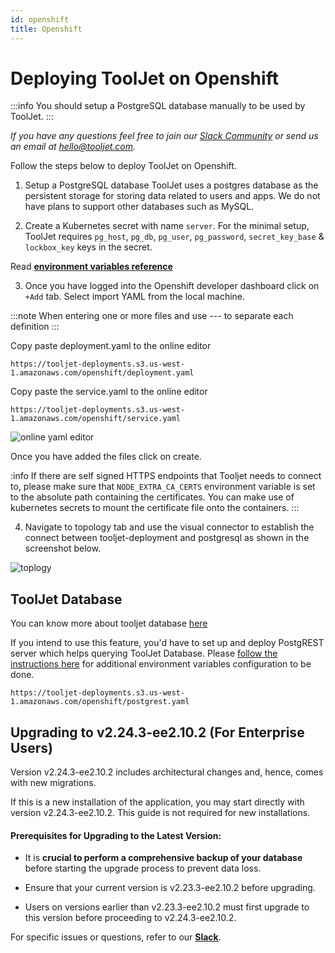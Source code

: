 ```yaml
---
id: openshift
title: Openshift
---
```


# Deploying ToolJet on Openshift

:::info 
You should setup a PostgreSQL database manually to be used by ToolJet.
:::

*If you have any questions feel free to join our [Slack Community](https://tooljet.com/slack) or send us an email at hello@tooljet.com.*

Follow the steps below to deploy ToolJet on Openshift.

1. Setup a PostgreSQL database ToolJet uses a postgres database as the persistent storage for storing data related to users and apps. We do not have plans to support other databases such as MySQL.

2. Create a Kubernetes secret with name `server`. For the minimal setup, ToolJet requires `pg_host`, `pg_db`, `pg_user`, `pg_password`, `secret_key_base` & `lockbox_key` keys in the secret.

Read **[environment variables reference](https://docs.tooljet.com/docs/setup/env-vars)**

3. Once you have logged into the Openshift developer dashboard click on `+Add` tab. Select import YAML from the local machine.

:::note
When entering one or more files and use --- to separate each definition
:::

Copy paste deployment.yaml to the online editor 

```
https://tooljet-deployments.s3.us-west-1.amazonaws.com/openshift/deployment.yaml
```


Copy paste the service.yaml to the online editor

```
https://tooljet-deployments.s3.us-west-1.amazonaws.com/openshift/service.yaml
```

<div style={{textAlign: 'center'}}>

<img className="screenshot-full" src="/img/setup/openshift/online-yaml-editor.png" alt="online yaml editor" />
 
</div>

Once you have added the files click on create.

:info
If there are self signed HTTPS endpoints that Tooljet needs to connect to, please make sure that `NODE_EXTRA_CA_CERTS` environment variable is set to the absolute path containing the certificates. You can make use of kubernetes secrets to mount the certificate file onto the containers.
:::


4. Navigate to topology tab and use the visual connector to establish the connect between tooljet-deployment and postgresql as shown in the screenshot below. 

<div style={{textAlign: 'center'}}>

<img className="screenshot-full" src="/img/setup/openshift/toplogy.png" alt="toplogy" />
 
</div>

## ToolJet Database

You can know more about tooljet database [here](https://docs.tooljet.com/docs/tooljet-database)

If you intend to use this feature, you'd have to set up and deploy PostgREST server which helps querying ToolJet Database. Please [follow the instructions here](https://docs.tooljet.com/docs/setup/env-vars#tooljet-database) for additional environment variables configuration to be done.

```
https://tooljet-deployments.s3.us-west-1.amazonaws.com/openshift/postgrest.yaml
```

## Upgrading to v2.24.3-ee2.10.2 (For Enterprise Users)

Version v2.24.3-ee2.10.2 includes architectural changes and, hence, comes with new migrations.

If this is a new installation of the application, you may start directly with version v2.24.3-ee2.10.2. This guide is not required for new installations.

#### Prerequisites for Upgrading to the Latest Version:

- It is **crucial to perform a comprehensive backup of your database** before starting the upgrade process to prevent data loss.

- Ensure that your current version is v2.23.3-ee2.10.2 before upgrading. 

- Users on versions earlier than v2.23.3-ee2.10.2 must first upgrade to this version before proceeding to v2.24.3-ee2.10.2.

For specific issues or questions, refer to our **[Slack](https://tooljet.slack.com/join/shared_invite/zt-25438diev-mJ6LIZpJevG0LXCEcL0NhQ#)**.
